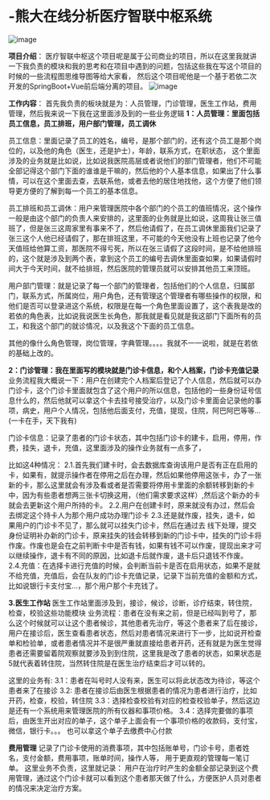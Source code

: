 # -熊大在线分析医疗智联中枢系统

![image](https://github.com/user-attachments/assets/27323dc1-0811-4466-b817-0bc8072d6038)

**项目介绍**：
医疗智联中枢这个项目呢是属于公司商业的项目，所以在这里我就讲一下我负责的模块和我的思考和在项目中遇到的问题，包括这些我在写这个项目的时候的一些流程图思维导图等给大家看，
然后这个项目呢他是一个基于若依二次开发的SpringBoot+Vue前后端分离的项目。
![image](https://github.com/user-attachments/assets/4f212418-af2f-499b-8764-1ac6f049e821)


**工作内容**：
首先我负责的板块就是为：人员管理，门诊管理，医生工作站，费用管理，然后我来说一下我在这里面涉及到的一些业务逻辑
**1：人员管理：里面包括员工信息，员工排班，用户部门管理，员工调休**

员工信息：里面记录了员工的姓名，编号，是那个部门的，还有这个员工是那个岗位的，以及他的角色（医生，还是护士），年龄，联系方式，在职状态，
这个里面涉及的业务就是比如说，比如说我医院高层或者说他们的部门管理者，他们不可能全部记得这个部门下面的谁谁是干嘛的，然后他的个人基本信息，如果出了什么事情，可以在这个里面去查，去联系他，或者去他的居住地找他，这个方便了他们领导更方便的了解到每一个员工的基本信息。

员工排班和员工调休：用户来管理医院中各个部门的个员工的值班情况，这个操作一般是由这个部门的负责人来安排的，这里面的业务就是比如说，这周我让张三值班了，但是张三这周家里有事来不了，然后他请假了，在员工调休里面我们记录了张三这个人他已经请假了，那在排班这里，不可能的今天他没有上班也记录了他今天值班给他算工资，那医院不得亏死，所以在张三请假了这段时间，是不给他排班的，这个就是涉及到两个表，拿到这个员工的编号去调休里面查如果，如果请假时间大于今天时间，就不给排班，然后医院的管理员就可以安排其他员工来顶班。

用户部门管理：就是记录了每一个部门的管理者，包括他们的个人信息，归属部门，联系方式，所属岗位，用户角色，还有管理这个管理者有哪些操作的权限，和他们是否可以登录进这个系统，权限是在每一个角色里面设置了，这个表我是改的若依的角色表，比如说我说医生长角色，那我就是看见就是我这部门下面所有的员工，和我这个部门的就诊情况，以及我这个下面的员工信息。

其他的像什么角色管理，岗位管理，字典管理。。。。我就不一一说啦，就是在若依的基础上改的。


**2：门诊管理：我在里面写的模块就是门诊卡信息，和个人档案，门诊卡充值记录**
业务流程我大概说一下：用户在创建完个人档案后登记了个人信息，然后就可以办门诊卡，这个门诊卡里面就包含了这个用户的所以信息，包括他的一些身份证号信息什么的，然后他就可以拿这个卡去挂号接受治疗，以及门诊卡里面会记录他的事项，病史，用户个人情况，包括他后面支付，充值，提现，住院，阿巴阿巴等等...(一卡在手，天下我有)

门诊卡信息：记录了患者的门诊卡状态，其中包括门诊卡的建卡，启用，停用，作费，挂失，退卡，充值，这里面涉及的操作业务就有一点多了，

比如这4种情况：
2.1.首先我们建卡时，会去数据库查询该用户是否有正在启用的卡，如果有，就提示操作者在停用之后在办理，然后如果他停用这张卡，办了一张新的卡，那么这里就会有涉及看或者是否需要将停用卡里面的余额转移到新的卡中，因为有些患者想两三张卡切换这用，（他们需求要求这样）,然后这个新办的卡就会去更新这个用户所持的卡。
2.2.用户在创建卡时，原来就没有办过，然后会去绑定这个持卡人为那个用户成功办理门诊卡
2.3.还是就作废，挂失，退卡，如果用户的门诊卡不见了，那么就可以挂失门诊卡，然后在通过去 线下处理，提交身份证明补办新的门诊卡，原来挂失的钱会转移到新的门诊卡中，挂失的门诊卡将作废。作废也是会在之前判断卡中是否有钱，如果有钱不可以作废，提现出来才可以继续操作，退卡有不同的原因，比如退卡后就作废，退卡后只退钱不作废。
2.4.充值：在选择卡进行充值的时候，会判断当前卡是否在启用状态，如果不是就不给充值，充值后，会在队友的门诊卡充值记录，记录下当前充值的金额和方式，比如说银行卡支付宝...，那个用户那个卡充钱了。


**3.医生工作站**
医生工作站里面涉及到，接诊，候诊，诊断，诊疗结束，转住院，检查，校验这些功能模块
业务流程：患者在没有来之前，但是已经叫到号了，那么这个时候就可以让这个患者候诊，其他患者先治疗，等这个患者来了后在接诊，用户在接诊后，医生查看患者状态，然后对患者情况来进行下一步，比如说开检查单和检验单，或者患者情况并不是很严重就直接给患者开药，还有就是为医生觉得患者还需要留着院观察就要涉及到到住院，这里我是改了患者的状态，如果状态是5就代表着转住院，当然转住院是在医生治疗结束后才可以转的。

这里的业务有:
  3.1：患者在叫号时人没有来，医生可以将此状态改为待诊，等这个患者来了在接诊
  3.2: 患者在接诊后由医生根据患者的情况为患者进行治疗，比如开药，检查，校验，转住院
  3.3：选择检查校验有对应的检查校验单子，然后这边是还有一个系统用来管理医院的所有仪器和事项价格。
  3.4：选择完要做的事项后，由医生开出对应的单子，这个单子上面会有一个事项价格的收款码，支付宝，微信，银行卡。。。
  也可以拿这个单子去缴费中心付款
  

**费用管理**
记录了门诊卡使用的消费事项，其中包括账单号，门诊卡号，患者姓名，支付金额，费用事项，账单时间，操作人等，
用于更直观的管理每一笔订单。
这里业务不负责，这里就记录：
用户在治疗时产生的金额全部记录到这个费用管理，通过这个门诊卡就可以看到这个患者那天做了什么，方便医护人员对患者的情况来决定治疗方案。








